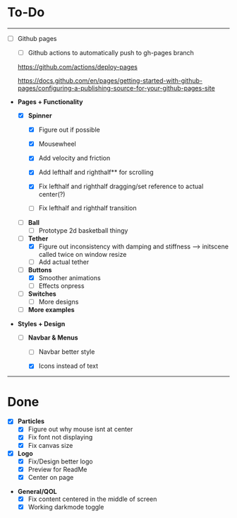 # To-Do 
___

- [ ] Github pages
  - [ ] Github actions to automatically push to gh-pages branch

  https://github.com/actions/deploy-pages

  https://docs.github.com/en/pages/getting-started-with-github-pages/configuring-a-publishing-source-for-your-github-pages-site

- **Pages + Functionality**

  - [x] **Spinner**
    - [x] Figure out if possible
    - [x] Mousewheel
    - [x] Add velocity and friction
    - [x] Add lefthalf and righthalf** for scrolling
    - [x] Fix lefthalf and righthalf dragging/set reference to actual center(?)

    - [ ] Fix lefthalf and righthalf transition

  - [ ] **Ball**
    - [ ] Prototype 2d basketball thingy

  - [ ] **Tether**
    - [x] Figure out inconsistency with damping and stiffness --> initscene called twice on window resize
    - [ ] Add actual tether

  - [ ] **Buttons**
    - [x] Smoother animations
    - [ ] Effects onpress

  - [ ] **Switches**
    - [ ] More designs

  - [ ] **More examples**

- **Styles + Design**

  - [ ] **Navbar & Menus**
    - [ ] Navbar better style
    - [x] Icons instead of text


___

# Done

  - [x] **Particles**
    - [x] Figure out why mouse isnt at center 
    - [x] Fix font not displaying
    - [x] Fix canvas size

  - [x] **Logo**
    - [x] Fix/Design better logo
    - [x] Preview for ReadMe
    - [x] Center on page

  - **General/QOL**
    - [x] Fix content centered in the middle of screen
    - [x] Working darkmode toggle